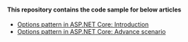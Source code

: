 #### This repository contains the code sample for  below articles 
- [Options pattern in ASP.NET Core: Introduction](https://thoughtcopy.com/options-pattern-in-aspnet-core-introduction)
- [Options pattern in ASP.NET Core: Advance scenario](https://thoughtcopy.com/options-pattern-in-aspnet-core-advance-scenario)
